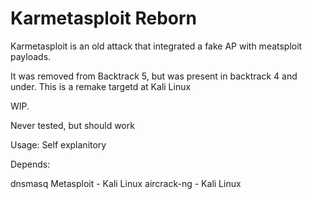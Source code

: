 Karmetasploit Reborn
===============
Karmetasploit is an old attack that integrated a fake AP with meatsploit payloads. 

It was removed from Backtrack 5, but was present in backtrack 4 and under. This is a remake targetd at Kali Linux 


WIP.


Never tested, but should work



Usage: Self explanitory


Depends:

dnsmasq
Metasploit - Kali Linux
aircrack-ng - Kali Linux
